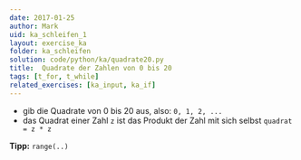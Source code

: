 ```yaml
---
date: 2017-01-25
author: Mark
uid: ka_schleifen_1
layout: exercise_ka
folder: ka_schleifen
solution: code/python/ka/quadrate20.py
title:  Quadrate der Zahlen von 0 bis 20
tags: [t_for, t_while]
related_exercises: [ka_input, ka_if]
---
```


- gib die Quadrate von 0 bis 20 aus, also: `0, 1, 2, ...`
- das Quadrat einer Zahl `z` ist das Produkt der Zahl mit sich selbst `quadrat = z * z`

**Tipp:** `range(..)`
